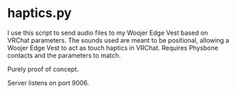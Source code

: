# haptics.py

I use this script to send audio files to my Woojer Edge Vest based on VRChat parameters.  The sounds used are meant to be positional, allowing a Woojer Edge Vest to act as touch haptics in VRChat. Requires Physbone contacts and the parameters to match.

Purely proof of concept. 

Server listens on port 9006. 
